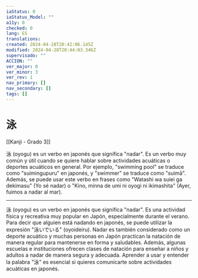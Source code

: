 ```yaml
---
iaStatus: 0
iaStatus_Model: ""
a11y: 0
checked: 0
lang: ES
translations: 
created: 2024-04-28T20:42:06.145Z
modified: 2024-04-28T20:44:03.346Z
supervisado: ""
ACCION: ""
ver_major: 0
ver_minor: 3
ver_rev: 1
nav_primary: []
nav_secondary: []
tags: []
---
```

# 泳

[[Kanji - Grado 3]]

泳 (oyogu) es un verbo en japonés que significa "nadar". Es un verbo muy común y útil cuando se quiere hablar sobre actividades acuáticas o deportes acuáticos en general. Por ejemplo, "swimming pool" se traduce como "suimingupuru" en japonés, y "swimmer" se traduce como "suimā". Además, se puede usar este verbo en frases como "Watashi wa suiei ga dekimasu" (Yo sé nadar) o "Kino, minna de umi ni oyogi ni ikimashita" (Ayer, fuimos a nadar al mar).


---

泳 (oyogu) es un verbo en japonés que significa "nadar". Es una actividad física y recreativa muy popular en Japón, especialmente durante el verano. Para decir que alguien está nadando en japonés, se puede utilizar la expresión "泳いでいる" (oyoideiru). Nadar es también considerado como un deporte acuático y muchas personas en Japón practican la natación de manera regular para mantenerse en forma y saludables. Además, algunas escuelas e instituciones ofrecen clases de natación para enseñar a niños y adultos a nadar de manera segura y adecuada. Aprender a usar y entender la palabra "泳" es esencial si quieres comunicarte sobre actividades acuáticas en japonés.

